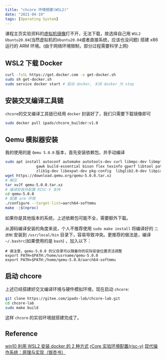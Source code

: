 ```yaml
---
title: "chcore 环境搭建(WSL2)"
date: "2021-04-19"
tags: [Operating System]
---
```


课程主页实验资料的[虚拟机镜像](https://www.cnmooc.org/study/unit/522947.mooc)打不开，无法下载，故选择自己用 `WSL2 Ubuntu20.04`(当然虚拟机的`Ubuntu20.04`或者直接系统，应该也没问题) 搭建 x86 运行的 ARM 环境。(由于网络环境限制，部分过程需要科学上网)

## WSL2 下载 Docker
```bash
curl -fsSL https://get.docker.com -o get-docker.sh
sudo sh get-docker.sh
sudo service docker start # 启动 docker, 关闭 docker 为 stop
```

## 安装交叉编译工具链
`chcore`的交叉编译工具链已经用 `docker` 封装好了，我们只需要下载镜像即可
```bash
sudo docker pull ipads/chcore_builder:v1.0
```

## Qemu 模拟器安装
我的使用的是 `Qemu 5.0.0` 版本，首先安装依赖包，并手动编译
```bash
sudo apt install autoconf automake autotools-dev curl libmpc-dev libmpfr-dev libgmp-dev \
              gawk build-essential bison flex texinfo gperf libtool patchutils bc \
              zlib1g-dev libexpat-dev pkg-config  libglib2.0-dev libpixman-1-dev git tmux python3
wget https://download.qemu.org/qemu-5.0.0.tar.xz
# 解压
tar xvJf qemu-5.0.0.tar.xz
# 编译安装并配置 RISC-V 支持
cd qemu-5.0.0
# 配置 arm 环境
./configure --target-list=aarch64-softmmu
make -j$(nproc)
```
如果你是其他版本的系统，上述依赖包可能不全，需要额外下载。

从源码编译安装的角度来说，个人不推荐使用 `sudo make install` 将编译好的 `二进制` 安装到 `/usr/local/bin` 目录下，容易导致冲突。更推荐的做法是，编译 `~/.bashrc`(如果使用的是 `bash`) ，加入以下：
```
# 请注意，qemu-5.0.0 的父目录可以随着你的实际安装位置灵活调整
export PATH=$PATH:/home/usrname/qemu-5.0.0
export PATH=$PATH:/home/qemu-5.0.0/aarch64-softmmu
```

## 启动 chcore
上述已经搭建好交叉编译环境与硬件模拟环境，现在启动 `chcore`:
```bash
git clone https://gitee.com/ipads-lab/chcore-lab.git
cd chcore-lab
sudo make build
```
这样 `chcore` 的实验环境就搭建完成了。

## Reference
[win10 利用 WSL2 安装 docker 的 2 种方式](https://zhuanlan.zhihu.com/p/148511634)
[rCore 实验环境配置(risc-v)](https://rcore-os.github.io/rCore-Tutorial-Book-v3/chapter0/5setup-devel-env.html)
[现代操作系统：原理与实现（银杏书）](https://ipads.se.sjtu.edu.cn/mospi/)